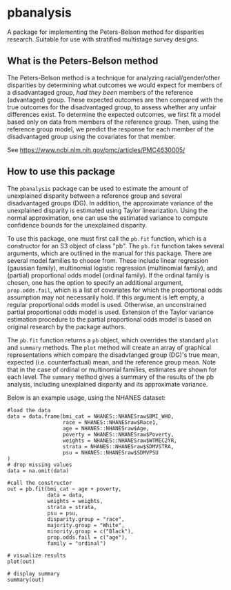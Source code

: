 # pbanalysis
A package for implementing the Peters-Belson method for disparities research. Suitable for use with stratified multistage survey designs. 

## What is the Peters-Belson method
The Peters-Belson method is a technique for analyzing racial/gender/other disparities by determining what outcomes we would expect for members of a disadvantaged group, 
*had they been* members of the reference (advantaged) group. These expected outcomes are then compared with the true outcomes for the disadvantaged group, to assess 
whether any unfair differences exist. To determine the expected outcomes, we first fit a model based only on data from members of the reference group. Then, using 
the reference group model, we predict the response for each member of the disadvantaged group using the covariates for that member. 

See https://www.ncbi.nlm.nih.gov/pmc/articles/PMC4630005/

## How to use this package
The `pbanalysis` package can be used to estimate the amount of unexplained disparity between a reference group and several disadvantaged groups (DG). In addition, 
the approximate variance of the unexplained disparity is estimated using Taylor linearization. Using the normal approximation, one can use the estimated variance to
compute confidence bounds for the unexplained disparity. 

To use this package, one must first call the `pb.fit` function, which is a constructor for an S3 object of class "pb". The `pb.fit` function takes several arguments, which 
are outlined in the manual for this package. There are several model families to choose from. These include linear regression (gaussian family), multinomial 
logistic regression (multinomial family), and (partial) proportional odds model (ordinal family). If the ordinal family is chosen, one has the option to specify an 
additional argument, `prop.odds.fail`, which is a list of covariates for which the proportional odds assumption may not necessarily hold. If this argument is left empty,
a regular proportional odds model is used. Otherwise, an unconstrained partial proportional odds model is used. Extension of the Taylor variance estimation procedure 
to the partial proportional odds model is based on original research by the package authors. 

The `pb.fit` function returns a `pb` object, which overrides the standard `plot` and `summary` methods. The `plot` method will create an array of graphical representations
which compare the disadvtanged group (DG)'s true mean, expected (i.e. counterfactual) mean, and the reference group mean. Note that in the case of ordinal or multinomial
families, estimates are shown for each level. The `summary` method gives a summary of the results of the pb analysis, including unexplained disparity and its approximate
variance. 

Below is an example usage, using the NHANES dataset: 
```
#load the data
data = data.frame(bmi_cat = NHANES::NHANESraw$BMI_WHO,
                  race = NHANES::NHANESraw$Race1,
                  age = NHANES::NHANESraw$Age,
                  poverty = NHANES::NHANESraw$Poverty,
                  weights = NHANES::NHANESraw$WTMEC2YR,
                  strata = NHANES::NHANESraw$SDMVSTRA,
                  psu = NHANES::NHANESraw$SDMVPSU
)
# drop missing values
data = na.omit(data)

#call the constructor
out = pb.fit(bmi_cat ~ age + poverty,
             data = data,
             weights = weights,
             strata = strata,
             psu = psu,
             disparity.group = "race",
             majority.group = "White",
             minority.group = c("Black"),
             prop.odds.fail = c("age"),
             family = "ordinal")

# visualize results
plot(out)

# display summary
summary(out)
```
